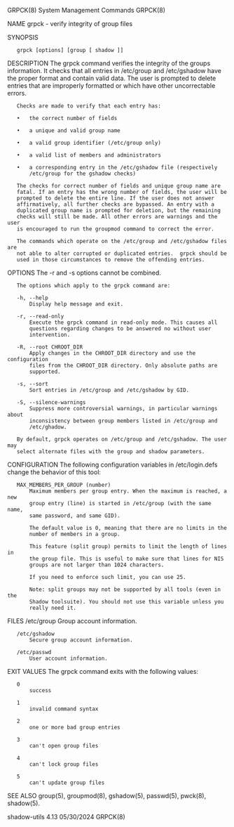GRPCK(8)                  System Management Commands                  GRPCK(8)

NAME
       grpck - verify integrity of group files

SYNOPSIS

       grpck [options] [group [ shadow ]]

DESCRIPTION
       The grpck command verifies the integrity of the groups information. It
       checks that all entries in /etc/group and /etc/gshadow have the proper
       format and contain valid data. The user is prompted to delete entries
       that are improperly formatted or which have other uncorrectable errors.

       Checks are made to verify that each entry has:

       •   the correct number of fields

       •   a unique and valid group name

       •   a valid group identifier (/etc/group only)

       •   a valid list of members and administrators

       •   a corresponding entry in the /etc/gshadow file (respectively
           /etc/group for the gshadow checks)

       The checks for correct number of fields and unique group name are
       fatal. If an entry has the wrong number of fields, the user will be
       prompted to delete the entire line. If the user does not answer
       affirmatively, all further checks are bypassed. An entry with a
       duplicated group name is prompted for deletion, but the remaining
       checks will still be made. All other errors are warnings and the user
       is encouraged to run the groupmod command to correct the error.

       The commands which operate on the /etc/group and /etc/gshadow files are
       not able to alter corrupted or duplicated entries.  grpck should be
       used in those circumstances to remove the offending entries.

OPTIONS
       The -r and -s options cannot be combined.

       The options which apply to the grpck command are:

       -h, --help
           Display help message and exit.

       -r, --read-only
           Execute the grpck command in read-only mode. This causes all
           questions regarding changes to be answered no without user
           intervention.

       -R, --root CHROOT_DIR
           Apply changes in the CHROOT_DIR directory and use the configuration
           files from the CHROOT_DIR directory. Only absolute paths are
           supported.

       -s, --sort
           Sort entries in /etc/group and /etc/gshadow by GID.

       -S, --silence-warnings
           Suppress more controversial warnings, in particular warnings about
           inconsistency between group members listed in /etc/group and
           /etc/ghadow.

       By default, grpck operates on /etc/group and /etc/gshadow. The user may
       select alternate files with the group and shadow parameters.

CONFIGURATION
       The following configuration variables in /etc/login.defs change the
       behavior of this tool:

       MAX_MEMBERS_PER_GROUP (number)
           Maximum members per group entry. When the maximum is reached, a new
           group entry (line) is started in /etc/group (with the same name,
           same password, and same GID).

           The default value is 0, meaning that there are no limits in the
           number of members in a group.

           This feature (split group) permits to limit the length of lines in
           the group file. This is useful to make sure that lines for NIS
           groups are not larger than 1024 characters.

           If you need to enforce such limit, you can use 25.

           Note: split groups may not be supported by all tools (even in the
           Shadow toolsuite). You should not use this variable unless you
           really need it.

FILES
       /etc/group
           Group account information.

       /etc/gshadow
           Secure group account information.

       /etc/passwd
           User account information.

EXIT VALUES
       The grpck command exits with the following values:

       0
           success

       1
           invalid command syntax

       2
           one or more bad group entries

       3
           can't open group files

       4
           can't lock group files

       5
           can't update group files

SEE ALSO
       group(5), groupmod(8), gshadow(5), passwd(5), pwck(8), shadow(5).

shadow-utils 4.13                 05/30/2024                          GRPCK(8)
